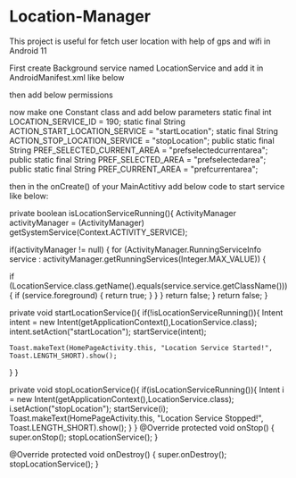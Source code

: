 # Location-Manager

This project is useful for fetch user location with help of gps and wifi in Android 11 

First create Background service named LocationService and add it in AndroidManifest.xml like below

<service android:name=".Services.LocationService"
 android:exported="false" android:enabled="true"/>
 
 then add below permissions
 
 <uses-permission android:name="android.permission.ACCESS_FINE_LOCATION" />
<uses-permission android:name="android.permission.ACCESS_BACKGROUND_LOCATION"/>

now make one Constant class and add below parameters
    static final int LOCATION_SERVICE_ID = 190;
    static  final String ACTION_START_LOCATION_SERVICE = "startLocation";
    static  final String ACTION_STOP_LOCATION_SERVICE = "stopLocation";
    public static final String PREF_SELECTED_CURRENT_AREA = "prefselectedcurrentarea";
    public static final String PREF_SELECTED_AREA = "prefselectedarea";
    public static final String PREF_CURRENT_AREA = "prefcurrentarea";

then in the onCreate() of your MainActitivy add below code to start service like below:

private boolean isLocationServiceRunning(){
ActivityManager activityManager = (ActivityManager) getSystemService(Context.ACTIVITY_SERVICE);

if(activityManager != null) {
for (ActivityManager.RunningServiceInfo service : activityManager.getRunningServices(Integer.MAX_VALUE)) {

if (LocationService.class.getName().equals(service.service.getClassName())) {
if (service.foreground) {
return true;
}
}
}
return false;
}
return false;
}

private void startLocationService(){
if(!isLocationServiceRunning()){
Intent intent = new Intent(getApplicationContext(),LocationService.class);
intent.setAction("startLocation");
startService(intent);

    Toast.makeText(HomePageActivity.this, "Location Service Started!", Toast.LENGTH_SHORT).show();
  }
}

private void stopLocationService(){
if(isLocationServiceRunning()){
Intent i = new Intent(getApplicationContext(),LocationService.class);
i.setAction("stopLocation");
startService(i);
Toast.makeText(HomePageActivity.this, "Location Service Stopped!", Toast.LENGTH_SHORT).show();
}
}
@Override
protected void onStop() {
super.onStop();
stopLocationService();
}

@Override
protected void onDestroy() {
super.onDestroy();
stopLocationService();
}
